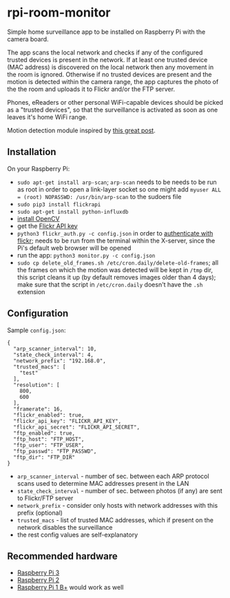 # rpi-room-monitor

Simple home surveillance app to be installed on Raspberry Pi with the camera board. 

The app scans the local network and checks if any of the configured trusted devices is present in the network.
If at least one trusted device (MAC address) is discovered on the local network then any movement in the room is ignored.
Otherwise if no trusted devices are present and the motion is detected within the camera range, the app captures the photo
of the the room and uploads it to Flickr and/or the FTP server.

Phones, eReaders or other personal WiFi-capable devices should be picked as a "trusted devices", so that the surveillance
is activated as soon as one leaves it's home WiFi range.

Motion detection module inspired by [this great post](http://www.pyimagesearch.com/2015/06/01/home-surveillance-and-motion-detection-with-the-raspberry-pi-python-and-opencv/).

## Installation
On your Raspberry Pi:
- `sudo apt-get install arp-scan`; `arp-scan` needs to be needs to be run as root in order to open a link-layer socket so one might add `myuser ALL = (root) NOPASSWD: /usr/bin/arp-scan` to the sudoers file
- `sudo pip3 install flickrapi`
- `sudo apt-get install python-influxdb`
- [install OpenCV](http://www.pyimagesearch.com/2015/07/20/install-opencv-3-0-and-python-3-4-on-ubuntu/)
- get the [Flickr API key](https://www.flickr.com/services/apps/create/)
- `python3 flickr_auth.py -c config.json` in order to [authenticate with flickr](https://stuvel.eu/flickrapi-doc/3-auth.html#authenticating-without-local-web-server); needs to be run from the terminal within the X-server, since the Pi's default web browser will be opened
- run the app: `python3 monitor.py -c config.json`
- `sudo cp delete_old_frames.sh /etc/cron.daily/delete-old-frames`; all the frames on which the motion was detected will be kept in `/tmp` dir, this script cleans it up (by default removes images older than 4 days); make sure that the script in `/etc/cron.daily` doesn't have the `.sh` extension


## Configuration
Sample `config.json`:
```
{
  "arp_scanner_interval": 10,
  "state_check_interval": 4,
  "network_prefix": "192.168.0",
  "trusted_macs": [
    "test"
  ],
  "resolution": [
    800,
    600
  ],
  "framerate": 16,
  "flickr_enabled": true,
  "flickr_api_key": "FLICKR_API_KEY",
  "flickr_api_secret": "FLICKR_API_SECRET",
  "ftp_enabled": true,
  "ftp_host": "FTP_HOST",
  "ftp_user": "FTP_USER",
  "ftp_passwd": "FTP_PASSWD",
  "ftp_dir": "FTP_DIR"
}
```
- `arp_scanner_interval` - number of sec. between each ARP protocol scans used to determine MAC addresses present in the LAN
- `state_check_interval` - number of sec. between photos (if any) are sent to Flickr/FTP server
- `network_prefix` - consider only hosts with network addresses with this prefix (optional)
- `trusted_macs` - list of trusted MAC addresses, which if present on the network disables the surveillance
- the rest config values are self-explanatory

## Recommended hardware
- [Raspberry Pi 3](https://www.raspberrypi.org/products/raspberry-pi-3-model-b/)
- [Raspberry Pi 2](https://www.raspberrypi.org/products/raspberry-pi-2-model-b/)
- [Raspberry Pi 1 B+](https://www.raspberrypi.org/products/model-b-plus/) would work as well